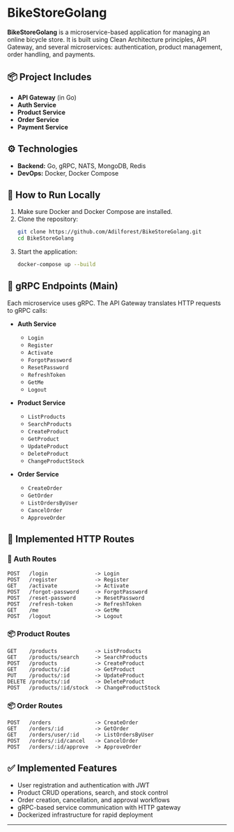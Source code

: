 
# BikeStoreGolang

**BikeStoreGolang** is a microservice-based application for managing an online bicycle store. It is built using Clean Architecture principles, API Gateway, and several microservices: authentication, product management, order handling, and payments.

## 📦 Project Includes

- **API Gateway** (in Go)
- **Auth Service**
- **Product Service**
- **Order Service**
- **Payment Service**

## ⚙️ Technologies

- **Backend:** Go, gRPC, NATS, MongoDB, Redis
- **DevOps:** Docker, Docker Compose

## 🚀 How to Run Locally

1. Make sure Docker and Docker Compose are installed.
2. Clone the repository:
   ```bash
   git clone https://github.com/Adilforest/BikeStoreGolang.git
   cd BikeStoreGolang
   ```
3. Start the application:
   ```bash
   docker-compose up --build
   ```


## 🔌 gRPC Endpoints (Main)

Each microservice uses gRPC. The API Gateway translates HTTP requests to gRPC calls:

- **Auth Service**
  - `Login`
  - `Register`
  - `Activate`
  - `ForgotPassword`
  - `ResetPassword`
  - `RefreshToken`
  - `GetMe`
  - `Logout`

- **Product Service**
  - `ListProducts`
  - `SearchProducts`
  - `CreateProduct`
  - `GetProduct`
  - `UpdateProduct`
  - `DeleteProduct`
  - `ChangeProductStock`

- **Order Service**
  - `CreateOrder`
  - `GetOrder`
  - `ListOrdersByUser`
  - `CancelOrder`
  - `ApproveOrder`

## 📌 Implemented HTTP Routes

### 🔐 Auth Routes

```http
POST   /login               -> Login
POST   /register            -> Register
GET    /activate            -> Activate
POST   /forgot-password     -> ForgotPassword
POST   /reset-password      -> ResetPassword
POST   /refresh-token       -> RefreshToken
GET    /me                  -> GetMe
POST   /logout              -> Logout
```

### 📦 Product Routes

```http
GET    /products            -> ListProducts
GET    /products/search     -> SearchProducts
POST   /products            -> CreateProduct
GET    /products/:id        -> GetProduct
PUT    /products/:id        -> UpdateProduct
DELETE /products/:id        -> DeleteProduct
POST   /products/:id/stock  -> ChangeProductStock
```

### 📦 Order Routes

```http
POST   /orders              -> CreateOrder
GET    /orders/:id          -> GetOrder
GET    /orders/user/:id     -> ListOrdersByUser
POST   /orders/:id/cancel   -> CancelOrder
POST   /orders/:id/approve  -> ApproveOrder
```

## ✅ Implemented Features

- User registration and authentication with JWT
- Product CRUD operations, search, and stock control
- Order creation, cancellation, and approval workflows
- gRPC-based service communication with HTTP gateway
- Dockerized infrastructure for rapid deployment

---

